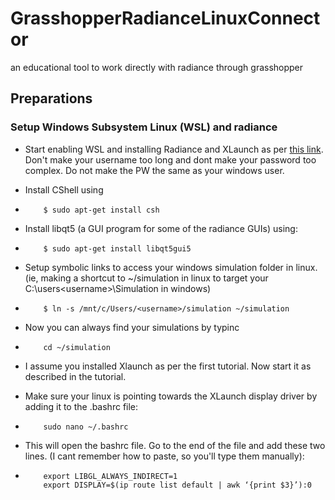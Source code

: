 # GrasshopperRadianceLinuxConnector
an educational tool to work directly with radiance through grasshopper


## Preparations

### Setup Windows Subsystem Linux (WSL) and radiance

* Start enabling WSL and installing Radiance and XLaunch as per [this link](https://www.mattiabressanelli.com/engineering/linux-radiance-on-windows-with-wsl-and-x11/).
  Don't make your username too long and dont make your password too complex. Do not make the PW the same as your windows user.

* Install CShell using 
*         $ sudo apt-get install csh
* Install libqt5 (a GUI program for some of the radiance GUIs) using:
*         $ sudo apt-get install libqt5gui5
* Setup symbolic links to access your windows simulation folder in linux. (ie, making a shortcut to ~/simulation in linux to target your C:\users\<username>\Simulation in windows)
*         $ ln -s /mnt/c/Users/<username>/simulation ~/simulation
* Now you can always find your simulations by typinc
*         cd ~/simulation
* I assume you installed Xlaunch as per the first tutorial. Now start it as described in the tutorial.
* Make sure your linux is pointing towards the XLaunch display driver by adding it to the .bashrc file:
*         sudo nano ~/.bashrc
* This will open the bashrc file. Go to the end of the file and add these two lines. (I cant remember how to paste, so you'll type them manually):
*         export LIBGL_ALWAYS_INDIRECT=1
          export DISPLAY=$(ip route list default | awk ‘{print $3}’):0
